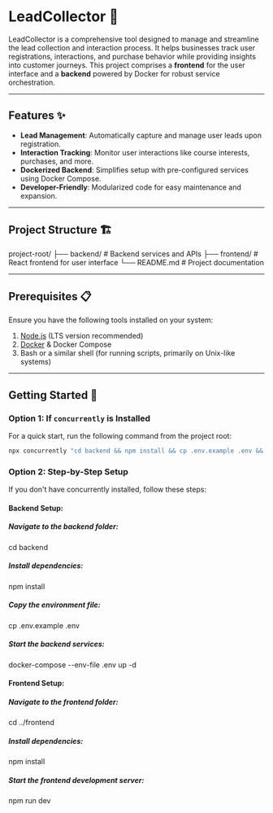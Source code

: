 # LeadCollector 🚀

LeadCollector is a comprehensive tool designed to manage and streamline the lead collection and interaction process. It helps businesses track user registrations, interactions, and purchase behavior while providing insights into customer journeys. This project comprises a **frontend** for the user interface and a **backend** powered by Docker for robust service orchestration.

---

## Features ✨

- **Lead Management**: Automatically capture and manage user leads upon registration.
- **Interaction Tracking**: Monitor user interactions like course interests, purchases, and more.
- **Dockerized Backend**: Simplifies setup with pre-configured services using Docker Compose.
- **Developer-Friendly**: Modularized code for easy maintenance and expansion.

---

## Project Structure 🏗️

project-root/
├── backend/ # Backend services and APIs
├── frontend/ # React frontend for user interface
└── README.md # Project documentation

---

## Prerequisites 📋

Ensure you have the following tools installed on your system:

1. [Node.js](https://nodejs.org/) (LTS version recommended)
2. [Docker](https://www.docker.com/) & Docker Compose
3. Bash or a similar shell (for running scripts, primarily on Unix-like systems)

---

## Getting Started 🚀

### **Option 1: If `concurrently` is Installed**

For a quick start, run the following command from the project root:

```bash
npx concurrently "cd backend && npm install && cp .env.example .env && docker-compose --env-file .env up -d" "cd frontend && npm install && npm run dev"
```

### Option 2: Step-by-Step Setup

If you don't have concurrently installed, follow these steps:

#### Backend Setup:

##### Navigate to the backend folder:

cd backend

##### Install dependencies:

npm install

##### Copy the environment file:

cp .env.example .env

##### Start the backend services:

docker-compose --env-file .env up -d

#### Frontend Setup:

##### Navigate to the frontend folder:

cd ../frontend

##### Install dependencies:

npm install

##### Start the frontend development server:

npm run dev
